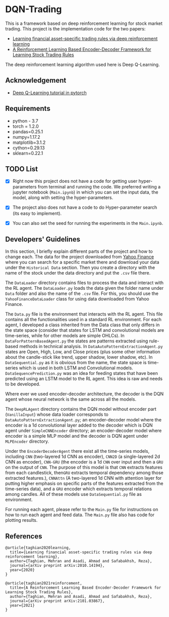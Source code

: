 # DQN-Trading

This is a framework based on deep reinforcement learning for stock market trading. This project is the implementation
code for the two papers:

- [Learning financial asset-specific trading rules via deep reinforcement learning](https://arxiv.org/abs/2010.14194)
- [A Reinforcement Learning Based Encoder-Decoder Framework for Learning Stock Trading Rules](https://arxiv.org/abs/2101.03867)

The deep reinforcement learning algorithm used here is Deep Q-Learning.

## Acknowledgement

- [Deep Q-Learning tutorial in pytorch](https://pytorch.org/tutorials/intermediate/reinforcement_q_learning.html)

## Requirements

- python - 3.7
- torch = 1.2.0
- pandas=0.25.1
- numpy=1.17.2
- matplotlib=3.1.2
- cython=0.29.13
- sklearn=0.22.1

## TODO List

- [X] Right now this project does not have a code for getting user hyper-parameters from terminal and running the code.
  We preferred writing a jupyter notebook (`Main.ipynb`) in which you can set the input data, the model, along with
  setting the hyper-parameters.

- [X] The project also does not have a code to do Hyper-parameter search (its easy to implement).

- [X] You can also set the seed for running the experiments in the `Main.ipynb`.

## Developers' Guidelines

In this section, I briefly explain different parts of the project and how to change each. The data for the project
downloaded from [Yahoo Finance](http://finance.yahoo.com/) where you can search for a specific market there and download
your data under the `Historical Data` section. Then you create a directory with the name of the stock under the data
directory and put the `.csv`
file there.

The `DataLoader` directory contains files to process the data and interact with the RL agent. The `DataLoader.py` loads
the data given the folder name under `Data` folder and also the name of the `.csv` file. For this, you should use
the `YahooFinanceDataLoader` class for using data downloaded from Yahoo Finance.

The `Data.py` file is the environment that interacts with the RL agent. This file contains all the functionalities used
in a standard RL environment. For each agent, I developed a class inherited from the Data class that only differs in the
state space (consider that states for LSTM and convolutional models are time-series, while for other models are simple
OHLCs). In `DataForPatternBasedAgent.py` the states are patterns extracted using rule-based methods in technical
analysis. In `DataAutoPatternExtractionAgent.py`
states are Open, High, Low, and Close prices (plus some other information about the candle-stick like trend, upper
shadow, lower shadow, etc). In `DataSequential.py` as it is obvious from the name, the state space is time-series
which is used in both LSTM and Convolutional models. `DataSequencePrediction.py` was an idea for feeding states that
have been predicted using an LSTM model to the RL agent. This idea is raw and needs to be developed.

Where ever we used encoder-decoder architecture, the decoder is the DQN agent whose neural network is the same across
all the models.

[comment]: <> (TODO: double check the data loaders.)

The `DeepRLAgent` directory contains the DQN model without encoder part (`VanillaInput`) whose data loader corresponds
to `DataAutoPatternExtractionAgent.py`; an encoder-decoder model where the encoder is a 1d convolutional layer added to
the decoder which is DQN agent under `SimpleCNNEncoder` directory; an encoder-decoder model where encoder is a simple
MLP model and the decoder is DQN agent under `MLPEncoder` directory.

Under the `EncoderDecoderAgent` there exist all the time-series models, including `CNN`
(two-layered 1d CNN as encoder), `CNN2D` (a single-layered 2d CNN as encoder), `CNN-GRU`
(the encoder is a 1d `CNN` over input and then a `GRU` on the output of `CNN`. The purpose of this model is that `CNN`
extracts features from each candlestick, then`GRU`
extracts temporal dependency among those extracted features.), `CNNAttn` (A two-layered 1d CNN with 
attention layer for putting higher emphasis on specific parts of the features extracted from 
the time-series data), and a `GRU` encoder which extracts temporal relations among candles.
All of these models use `DataSequential.py` file as environment.

For running each agent, please refer to the `Main.py` file for instructions on how to run each agent
and feed data. The `Main.py` file also has code for plotting results.


## References

```
@article{taghian2020learning,
  title={Learning financial asset-specific trading rules via deep reinforcement learning},
  author={Taghian, Mehran and Asadi, Ahmad and Safabakhsh, Reza},
  journal={arXiv preprint arXiv:2010.14194},
  year={2020}
}

@article{taghian2021reinforcement,
  title={A Reinforcement Learning Based Encoder-Decoder Framework for Learning Stock Trading Rules},
  author={Taghian, Mehran and Asadi, Ahmad and Safabakhsh, Reza},
  journal={arXiv preprint arXiv:2101.03867},
  year={2021}
}
```